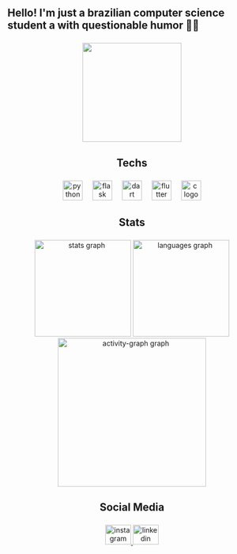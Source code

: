 <h2 align="left">Hello! I'm just a brazilian computer science student a with questionable humor ✌🏽</h2>

###

<div align="center">
  <img height="200" src="https://i.imgflip.com/8yi01b.gif"  />
</div>

###

<h2 align="center">Techs</h2>

###

<div align="center">
  <img src="https://cdn.jsdelivr.net/gh/devicons/devicon/icons/python/python-original.svg" height="40" alt="python logo"  />
  <img width="12" />
  <img src="https://cdn.jsdelivr.net/gh/devicons/devicon/icons/flask/flask-original.svg" height="40" alt="flask logo"  />
  <img width="12" />
  <img src="https://cdn.jsdelivr.net/gh/devicons/devicon/icons/dart/dart-original.svg" height="40" alt="dart logo"  />
  <img width="12" />
  <img src="https://cdn.jsdelivr.net/gh/devicons/devicon/icons/flutter/flutter-original.svg" height="40" alt="flutter logo"  />
  <img width="12" />
  <img src="https://cdn.jsdelivr.net/gh/devicons/devicon/icons/c/c-original.svg" height="40" alt="c logo"  />
</div>

###

<h2 align="center">Stats</h2>

###

<div align="center">
  <img src="https://github-readme-stats.vercel.app/api?username=Arthur-Negrao-Smith&hide_title=false&hide_rank=false&show_icons=true&include_all_commits=true&count_private=true&disable_animations=false&theme=radical&locale=en&hide_border=true&order=1" height="195" alt="stats graph"  />
  <img src="https://github-readme-stats.vercel.app/api/top-langs?username=Arthur-Negrao-Smith&locale=en&hide_title=false&layout=donut&card_width=320&langs_count=5&theme=radical&hide_border=true&order=2" height="195" alt="languages graph"  />
  <img src="https://github-readme-activity-graph.vercel.app/graph?username=Arthur-Negrao-Smith&radius=16&theme=synthwave-84&area=true&order=5&bg_color=#141321&title_color=#8B2B59&color=#8B2B59&point=#A9FEF7&line=#F8D847&hide_border=true&custom_title=Contribuition%20Graph" height="300" alt="activity-graph graph"  />
</div>

###

<h2 align="center">Social Media</h2>

###

<div align="center">
  <a href="https://www.instagram.com/arthur_negrao?igsh=MTdqa3oyeWZlZzhoeA==" target="_blank">
    <img src="https://raw.githubusercontent.com/maurodesouza/profile-readme-generator/master/src/assets/icons/social/instagram/default.svg" width="52" height="40" alt="instagram logo"  />
  </a>
  <a href="https://www.linkedin.com/in/arthur-negrão-20632b320" target="_blank">
    <img src="https://raw.githubusercontent.com/maurodesouza/profile-readme-generator/master/src/assets/icons/social/linkedin/default.svg" width="52" height="40" alt="linkedin logo"  />
  </a>
</div>

###

###
